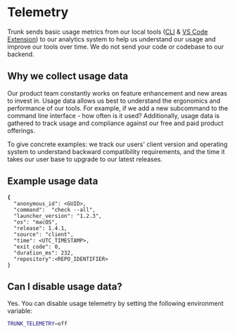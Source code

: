# Telemetry

Trunk sends basic usage metrics from our local tools ([CLI](../advanced-setup/cli/) & [VS Code Extension](../ide-integration/vs-code.md)) to our analytics system to help us understand our usage and improve our tools over time.  We do not send your code or codebase to our backend.

## Why we collect usage data

Our product team constantly works on feature enhancement and new areas to invest in. Usage data allows us best to understand the ergonomics and performance of our tools. For example, if we add a new subcommand to the command line interface - how often is it used? Additionally, usage data is gathered to track usage and compliance against our free and paid product offerings.

To give concrete examples: we track our users' client version and operating system to understand backward compatibility requirements, and the time it takes our user base to upgrade to our latest releases.

## Example usage data

<pre class="language-json"><code class="lang-json"><strong>{
</strong>  "anonymous_id": &#x3C;GUID>,
  "command":  "check --all",
  "launcher_version": "1.2.3",
  "os": "macOS",
  "release": 1.4.1,
  "source": "client",
  "time": &#x3C;UTC_TIMESTAMP>,
  "exit_code": 0,
  "duration_ms": 232,
  "repository":&#x3C;REPO_IDENTIFIER>
}
</code></pre>

## Can I disable usage data?

Yes. You can disable usage telemetry by setting the following environment variable:

```bash
TRUNK_TELEMETRY=off
```
